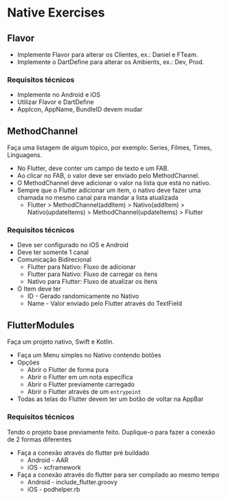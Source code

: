 # Native Exercises

## Flavor

* Implemente Flavor para alterar os Clientes, ex.: Daniel e FTeam.
* Implemente o DartDefine para alterar os Ambients, ex.: Dev, Prod.

### Requisitos técnicos
* Implemente no Android e iOS
* Utilizar Flavor e DartDefine
* AppIcon, AppName, BundleID devem mudar


## MethodChannel
Faça uma listagem de algum tópico, por exemplo: Series, Filmes, Times, Linguagens.

* No Flutter, deve conter um campo de texto e um FAB.
* Ao clicar no FAB, o valor deve ser enviado pelo MethodChannel.
* O MethodChannel deve adicionar o valor na lista que está no nativo.
* Sempre que o Flutter adicionar um item, o nativo deve fazer uma chamada no mesmo canal para mandar a lista atualizada
  * Flutter > MethodChannel(addItem) > Nativo(addItem) > Nativo(updateItems) > MethodChannel(updateItems) > Flutter

### Requisitos técnicos
* Deve ser configurado no iOS e Android
* Deve ter somente 1 canal
* Comunicação Bidirecional
  * Flutter para Nativo: Fluxo de adicionar
  * Flutter para Nativo: Fluxo de carregar os itens
  * Nativo para Flutter: Fluxo de atualizar os itens
* O Item deve ter
  * ID - Gerado randomicamente no Nativo
  * Name - Valor enviado pelo Flutter através do TextField

## FlutterModules
Faça um projeto nativo, Swift e Kotlin.  

* Faça um Menu simples no Nativo contendo botões
* Opções
  * Abrir o Flutter de forma pura
  * Abrir o Flutter em um nota específica
  * Abrir o Flutter previamente carregado
  * Abrir o Flutter através de um `entrypoint`
* Todas as telas do Flutter devem ter um botão de voltar na AppBar

### Requisitos técnicos
Tendo o projeto base previamente feito. Duplique-o para fazer a conexão de 2 formas diferentes
* Faça a conexão através do flutter pré buildado
  * Android - AAR
  * iOS - xcframework
* Faça a conexão através do flutter para ser compilado ao mesmo tempo
  * Android - include_flutter.groovy
  * iOS - podhelper.rb


